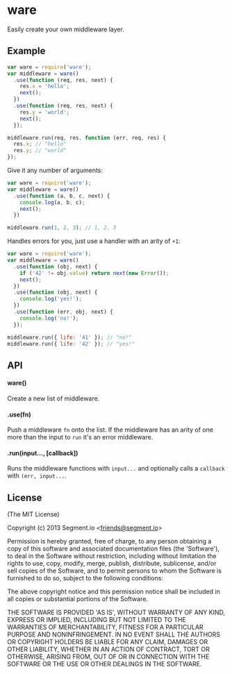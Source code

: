 
# ware

  Easily create your own middleware layer.

## Example

```js
var ware = require('ware');
var middleware = ware()
  .use(function (req, res, next) {
    res.x = 'hello';
    next();
  })
  .use(function (req, res, next) {
    res.y = 'world';
    next();
  });

middleware.run(req, res, function (err, req, res) {
  res.x; // "hello"
  res.y; // "world"
});
```

  Give it any number of arguments:

```js
var ware = require('ware');
var middleware = ware()
  .use(function (a, b, c, next) {
    console.log(a, b, c);
    next();
  })

middleware.run(1, 2, 3); // 1, 2, 3
```

  Handles errors for you, just use a handler with an arity of `+1`:

```js
var ware = require('ware');
var middleware = ware()
  .use(function (obj, next) {
    if ('42' != obj.value) return next(new Error());
    next();
  })
  .use(function (obj, next) {
    console.log('yes!');
  })
  .use(function (err, obj, next) {
    console.log('no!');
  });

middleware.run({ life: '41' }); // "no!"
middleware.run({ life: '42' }); // "yes!"
```

## API

#### ware()

  Create a new list of middleware.

#### .use(fn)

  Push a middleware `fn` onto the list. If the middleware has an arity of one more than the input to `run` it's an error middleware.

#### .run(input..., [callback])

  Runs the middleware functions with `input...` and optionally calls a `callback` with `(err, input...`.

## License

  (The MIT License)

  Copyright (c) 2013 Segment.io &lt;friends@segment.io&gt;

  Permission is hereby granted, free of charge, to any person obtaining a copy of this software and associated documentation files (the 'Software'), to deal in the Software without restriction, including without limitation the rights to use, copy, modify, merge, publish, distribute, sublicense, and/or sell copies of the Software, and to permit persons to whom the Software is furnished to do so, subject to the following conditions:

  The above copyright notice and this permission notice shall be included in all copies or substantial portions of the Software.

  THE SOFTWARE IS PROVIDED 'AS IS', WITHOUT WARRANTY OF ANY KIND, EXPRESS OR IMPLIED, INCLUDING BUT NOT LIMITED TO THE WARRANTIES OF MERCHANTABILITY, FITNESS FOR A PARTICULAR PURPOSE AND NONINFRINGEMENT. IN NO EVENT SHALL THE AUTHORS OR COPYRIGHT HOLDERS BE LIABLE FOR ANY CLAIM, DAMAGES OR OTHER LIABILITY, WHETHER IN AN ACTION OF CONTRACT, TORT OR OTHERWISE, ARISING FROM, OUT OF OR IN CONNECTION WITH THE SOFTWARE OR THE USE OR OTHER DEALINGS IN THE SOFTWARE.